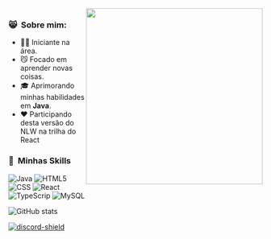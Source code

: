 <img src="https://user-images.githubusercontent.com/59892753/122819440-d97f2e80-d2b0-11eb-87dd-0d6737de5452.png" width="350px" align="right">

<h3> 😸 &nbsp;Sobre mim: </h3>
  
- 🧑‍🎓 Iniciante na área.
- 😼 Focado em aprender novas coisas.
- 🎓 Aprimorando minhas habilidades em **Java**.
- ❤️ Participando desta versão do NLW na trilha do React

<h3> 📌 &nbsp;Minhas Skills </h3>

![Java](https://img.shields.io/badge/Java-ED8B00?style=for-the-badge&logo=java&logoColor=white)
![HTML5](https://img.shields.io/badge/HTML5-E34F26?style=for-the-badge&logo=html5&logoColor=white)
![CSS](https://img.shields.io/badge/CSS3-1572B6?style=for-the-badge&logo=css3&logoColor=white)
![React](https://img.shields.io/badge/React-20232A?style=for-the-badge&logo=react&logoColor=61DAFB)
![TypeScrip](https://img.shields.io/badge/typescript-blue.svg?&style=for-the-badge&logo=typescript&logoColor=white)
![MySQL](https://img.shields.io/badge/MySQL-00000F?style=for-the-badge&logo=mysql&logoColor=white)

![GitHub stats](https://github-readme-stats.vercel.app/api?username=Vinnih-1&count_private=true&show_icons=true&theme=radical)

[discord-invite]: https://discord.gg/Rs4cwCbvnS
[discord-shield]: https://img.shields.io/discord/832601856403701771?label=Discord&logo=Discord&logoColor=white&style=for-the-badge
[ ![discord-shield][] ][discord-invite]

    

